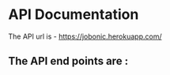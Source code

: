 # API  Documentation

The API url is - https://jobonic.herokuapp.com/

The API end points are : 
- 


